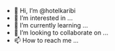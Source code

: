 - 👋 Hi, I’m @hotelkaribi
- 👀 I’m interested in ...
- 🌱 I’m currently learning ...
- 💞️ I’m looking to collaborate on ...
- 📫 How to reach me ...

<!---
hotelkaribi/hotelkaribi is a ✨ special ✨ repository because its `README.md` (this file) appears on your GitHub profile.
You can click the Preview link to take a look at your changes.
--->
